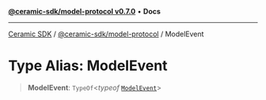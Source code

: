[**@ceramic-sdk/model-protocol v0.7.0**](../README.md) • **Docs**

***

[Ceramic SDK](../../../README.md) / [@ceramic-sdk/model-protocol](../README.md) / ModelEvent

# Type Alias: ModelEvent

> **ModelEvent**: `TypeOf`\<*typeof* [`ModelEvent`](../variables/ModelEvent.md)\>
